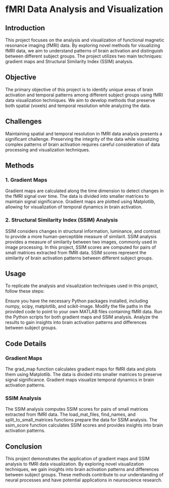 # fMRI Data Analysis and Visualization
## Introduction
This project focuses on the analysis and visualization of functional magnetic resonance imaging (fMRI) data. By exploring novel methods for visualizing fMRI data, we aim to understand patterns of brain activation and distinguish between different subject groups. The project utilizes two main techniques: gradient maps and Structural Similarity Index (SSIM) analysis.

## Objective
The primary objective of this project is to identify unique areas of brain activation and temporal patterns among different subject groups using fMRI data visualization techniques. We aim to develop methods that preserve both spatial (voxels) and temporal resolution while analyzing the data.

## Challenges
Maintaining spatial and temporal resolution in fMRI data analysis presents a significant challenge. Preserving the integrity of the data while visualizing complex patterns of brain activation requires careful consideration of data processing and visualization techniques.

## Methods
### 1. Gradient Maps
Gradient maps are calculated along the time dimension to detect changes in the fMRI signal over time. The data is divided into smaller matrices to maintain signal significance. Gradient maps are plotted using Matplotlib, allowing for visualization of temporal dynamics in brain activation.

### 2. Structural Similarity Index (SSIM) Analysis
SSIM considers changes in structural information, luminance, and contrast to provide a more human-perceptible measure of similarit. SSIM analysis provides a measure of similarity between two images, commonly used in image processing. In this project, SSIM scores are computed for pairs of small matrices extracted from fMRI data. SSIM scores represent the similarity of brain activation patterns between different subject groups.

## Usage
To replicate the analysis and visualization techniques used in this project, follow these steps:

Ensure you have the necessary Python packages installed, including numpy, scipy, matplotlib, and scikit-image.
Modify the file paths in the provided code to point to your own MATLAB files containing fMRI data.
Run the Python scripts for both gradient maps and SSIM analysis.
Analyze the results to gain insights into brain activation patterns and differences between subject groups.

## Code Details
### Gradient Maps
The grad_map function calculates gradient maps for fMRI data and plots them using Matplotlib.
The data is divided into smaller matrices to preserve signal significance.
Gradient maps visualize temporal dynamics in brain activation patterns.

### SSIM Analysis
The SSIM analysis computes SSIM scores for pairs of small matrices extracted from fMRI data.
The load_mat_files, find_names, and split_to_small_matrices functions prepare the data for SSIM analysis.
The ssim_score function calculates SSIM scores and provides insights into brain activation patterns.

## Conclusion
This project demonstrates the application of gradient maps and SSIM analysis to fMRI data visualization. By exploring novel visualization techniques, we gain insights into brain activation patterns and differences between subject groups. These methods contribute to our understanding of neural processes and have potential applications in neuroscience research.
